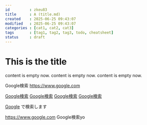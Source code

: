 ```yaml
---
id         : zkeu83
title      : A (title.md)
created    : 2025-06-25 09:43:07
modified   : 2025-06-25 09:43:07
categories : [cat1, cat2, cat3]
tags       : [tag1, tag2, tag3, todo, cheatsheet]
status     : draft
---
```


# This is the title

content is empty now.
content is empty now.
content is empty now.

Google検索
https://www.google.com


[Google検索](https://www.google.com)
[Google検索](https://www.google.com)
[Google検索](https://www.google.com)
[Google検索](https://www.google.com)

[Google](https://www.google.com) で検索します

https://www.google.com
Google検索yo

